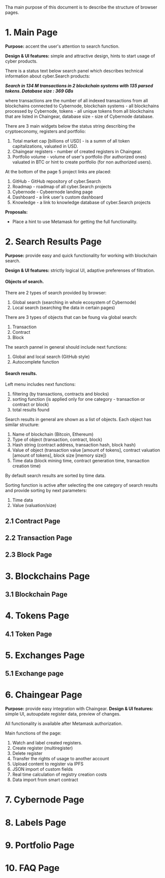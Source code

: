 Tha main purpose of this document is to describe the structure of browser pages.

# 1. Main Page

**Purpose:** accent the user's attention to search function. 

**Design & UI features:** simple and attractive design, hints to start usage of cyber products.

There is a status text below search panel which describes technical information about cyber.Search products:

**_Search in 134 M transactions in 2 blockchain systems with 135 parsed tokens. Database size : 369 GBs_** 

where transactions are the number of all indexed transactions from all blockchains connected to Cybernode, blockchain systems - all blockchains processed by Cybernode, tokens - all unique tokens from all blockchains that are listed in Chaingear, database size - size of Cybernode database.

There are 3 main widgets below the status string describing the cryptoeconomy, registers and portfolio:
1. Total market cap [billions of USD] - is a summ of all token capitalizations, valuated in USD.
2. Chaingear registers - number of created registers in Chaingear.
3. Portfolio volume - volume of user's portfolio (for authorized ones) valuated in BTC or hint to create portfolio (for non authorized users).

At the bottom of the page 5 project links are placed:
1. GitHub - GitHub repository of cyber.Search
2. Roadmap - roadmap of all cyber.Search projects
3. Cybernode - Cybeernode landing page
4. Dashboard - a link user's custom dashboard
5. Knowledge - a link to knowledge database of cyber.Search projects

**Proposals:**
- Place a hint to use Metamask for getting the full functionality.

# 2. Search Results Page

**Purpose:** provide easy and quick functionality for working with blockchain search.

**Design & UI  features:** strictly logical UI, adaptive preferenses of filtration. 

#### Objects of search. 

There are 2 types of search provided by browser:
1. Global search (searching in whole ecosystem of Cybernode)
2. Local search (searching the data in certain pages)

There are 3 types of objects that can be foung via global search:

1. Transaction
2. Contract
3. Block

The search pannel in general should include next functions:
1. Global and local search (GitHub style)
2. Autocomplete function

#### Search results.

Left menu includes next functions:

1. filtering (by transactions, contracts and blocks)
2. sorting function (is applied only for one category - transaction or contract or block)
3. total results found

Search results in general are shown as a list of objects. Each object has similar structure:
1. Name of blockchain (Bitcoin, Ethereum)
2. Type of object (transaction, contract, block)
3. Hash string (contract address, transaction hash, block hash)
4. Value of object (transaction value [amount of tokens], contract valuation [amount of tokens], block size [memory size])
5. Time data (block mining time, contract generation time, transaction creation time)

By default search results are sorted by time data.

Sorting function is active after selecting the one category of search results and provide sorting by next parameters:
1. Time data
2. Value (valuation/size)

## 2.1 Contract Page

## 2.2 Transaction Page

## 2.3 Block Page

# 3. Blockchains Page

## 3.1 Blockchain Page

# 4. Tokens Page

## 4.1 Token Page

# 5. Exchanges Page

## 5.1 Exchange page

# 6. Chaingear Page

**Purpose:** provide easy integration with Chaingear. 
**Design & UI  features:** simple UI, autoupdate register data, preview of changes.

All functionality is available after Metamask authorization.

Main functions of the page:

1. Watch and label created registers.
2. Create register (multiregister)
3. Delete register
4. Transfer the rights of usage to another account
5. Upload content to register via IPFS
6. JSON import of custom fields
6. Real time calculation of registry creation costs
7. Data import from smart contract


# 7. Cybernode Page

# 8. Labels Page

# 9. Portfolio Page

# 10. FAQ Page
